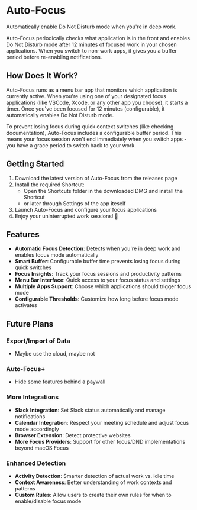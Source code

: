 # Auto-Focus

Automatically enable Do Not Disturb mode when you're in deep work.

Auto-Focus periodically checks what application is in the front and enables Do Not Disturb mode after 12 minutes of focused work in your chosen applications. When you switch to non-work apps, it gives you a buffer period before re-enabling notifications.

## How Does It Work?

Auto-Focus runs as a menu bar app that monitors which application is currently active. When you're using one of your designated focus applications (like VSCode, Xcode, or any other app you choose), it starts a timer. Once you've been focused for 12 minutes (configurable), it automatically enables Do Not Disturb mode.

To prevent losing focus during quick context switches (like checking documentation), Auto-Focus includes a configurable buffer period. This means your focus session won't end immediately when you switch apps - you have a grace period to switch back to your work.

## Getting Started

1. Download the latest version of Auto-Focus from the releases page
2. Install the required Shortcut:
   - Open the Shortcuts folder in the downloaded DMG and install the Shortcut
   - or later through Settings of the app iteself
3. Launch Auto-Focus and configure your focus applications
4. Enjoy your uninterrupted work sessions! 🚀

## Features

- **Automatic Focus Detection**: Detects when you're in deep work and enables focus mode automatically
- **Smart Buffer**: Configurable buffer time prevents losing focus during quick switches
- **Focus Insights**: Track your focus sessions and productivity patterns
- **Menu Bar Interface**: Quick access to your focus status and settings
- **Multiple Apps Support**: Choose which applications should trigger focus mode
- **Configurable Thresholds**: Customize how long before focus mode activates

## Future Plans

### Export/Import of Data

- Maybe use the cloud, maybe not

### Auto-Focus+

- Hide some features behind a paywall

### More Integrations

- **Slack Integration**: Set Slack status automatically and manage notifications
- **Calendar Integration**: Respect your meeting schedule and adjust focus mode accordingly
- **Browser Extension**: Detect protective websites
- **More Focus Providers**: Support for other focus/DND implementations beyond macOS Focus

### Enhanced Detection

- **Activity Detection**: Smarter detection of actual work vs. idle time
- **Context Awareness**: Better understanding of work contexts and patterns
- **Custom Rules**: Allow users to create their own rules for when to enable/disable focus mode
